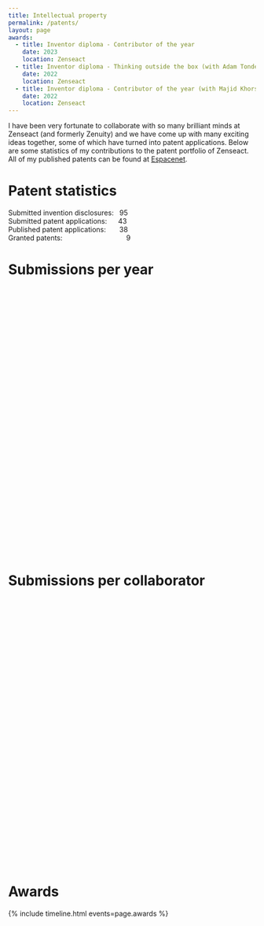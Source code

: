 ```yaml
---
title: Intellectual property
permalink: /patents/
layout: page
awards:
  - title: Inventor diploma - Contributor of the year
    date: 2023
    location: Zenseact
  - title: Inventor diploma - Thinking outside the box (with Adam Tonderski)
    date: 2022
    location: Zenseact
  - title: Inventor diploma - Contributor of the year (with Majid Khorsand Vakilzadeh)
    date: 2022
    location: Zenseact
---
```

<script type="text/javascript" src="https://www.gstatic.com/charts/loader.js"></script>

I have been very fortunate to collaborate with so many brilliant minds at Zenseact (and formerly Zenuity) and we have come up with many exciting ideas together, some of which have turned into patent applications. Below are some statistics of my contributions to the patent portfolio of Zenseact. All of my published patents can be found at [Espacenet](https://worldwide.espacenet.com/patent/search?q=magnus%20gyllenhammar).

# Patent statistics
Submitted invention disclosures: &nbsp; 95  
Submitted patent applications: &nbsp; &ensp; 43  
Published patent applications: &nbsp; &nbsp; &nbsp; 38  
Granted patents: &nbsp; &nbsp; &nbsp; &nbsp; &nbsp; &nbsp; &nbsp; &nbsp; &nbsp; &nbsp; &nbsp; &nbsp; &nbsp; &nbsp; &nbsp; &nbsp; 9  

# Submissions per year
<div id="chart_div_total" style="height: 540px; width: 100%"></div>

# Submissions per collaborator
<div id="chart_div_colab" style="height: 540px; width: 100%"></div>

<script src="/assets/js/patent_charts.js"></script>

# Awards
{% include timeline.html events=page.awards %}

